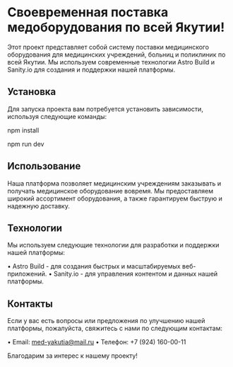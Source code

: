 # Своевременная поставка медоборудования по всей Якутии!

Этот проект представляет собой систему поставки медицинского оборудования для медицинских учреждений, больниц и поликлиник по всей Якутии. Мы используем современные технологии Astro Build и Sanity.io для создания и поддержки нашей платформы.

## Установка

Для запуска проекта вам потребуется установить зависимости, используя следующие команды:

npm install

npm run dev


## Использование

Наша платформа позволяет медицинским учреждениям заказывать и получать медицинское оборудование вовремя. Мы предоставляем широкий ассортимент оборудования, а также гарантируем быструю и надежную доставку.

## Технологии

Мы используем следующие технологии для разработки и поддержки нашей платформы:

• Astro Build - для создания быстрых и масштабируемых веб-приложений.
• Sanity.io - для управления контентом и данных нашей платформы.

## Контакты

Если у вас есть вопросы или предложения по улучшению нашей платформы, пожалуйста, свяжитесь с нами по следующим контактам:

• Email: med-yakutia@mail.ru
• Телефон: +7 (924) 160-00-11

Благодарим за интерес к нашему проекту!